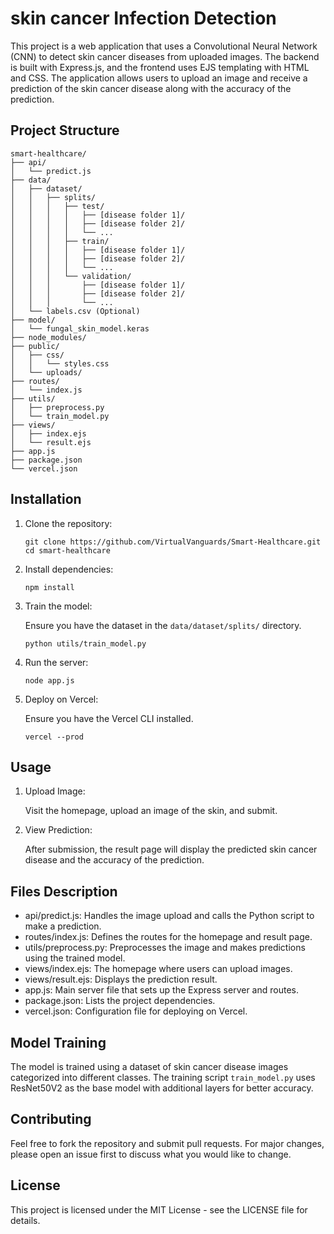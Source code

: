 # skin cancer Infection Detection

This project is a web application that uses a Convolutional Neural Network (CNN) to detect skin cancer diseases from uploaded images. The backend is built with Express.js, and the frontend uses EJS templating with HTML and CSS. The application allows users to upload an image and receive a prediction of the skin cancer disease along with the accuracy of the prediction.

## Project Structure

```
smart-healthcare/
├── api/
│   └── predict.js
├── data/
│   ├── dataset/
│   │   ├── splits/
│   │   │   ├── test/
│   │   │   │   ├── [disease folder 1]/
│   │   │   │   ├── [disease folder 2]/
│   │   │   │   └── ...
│   │   │   ├── train/
│   │   │   │   ├── [disease folder 1]/
│   │   │   │   ├── [disease folder 2]/
│   │   │   │   └── ...
│   │   │   └── validation/
│   │   │       ├── [disease folder 1]/
│   │   │       ├── [disease folder 2]/
│   │   │       └── ...
│   └── labels.csv (Optional)
├── model/
│   └── fungal_skin_model.keras
├── node_modules/
├── public/
│   ├── css/
│   │   └── styles.css
│   └── uploads/
├── routes/
│   └── index.js
├── utils/
│   ├── preprocess.py
│   └── train_model.py
├── views/
│   ├── index.ejs
│   └── result.ejs
├── app.js
├── package.json
└── vercel.json
```

## Installation

1. Clone the repository:

   ```
   git clone https://github.com/VirtualVanguards/Smart-Healthcare.git
   cd smart-healthcare
   ```

2. Install dependencies:

   ```
   npm install
   ```

3. Train the model:

   Ensure you have the dataset in the `data/dataset/splits/` directory.

   ```
   python utils/train_model.py
   ```

4. Run the server:

   ```
   node app.js
   ```

5. Deploy on Vercel:

   Ensure you have the Vercel CLI installed.

   ```
   vercel --prod
   ```

## Usage

1. Upload Image:

   Visit the homepage, upload an image of the skin, and submit.

2. View Prediction:

   After submission, the result page will display the predicted skin cancer disease and the accuracy of the prediction.

## Files Description

- api/predict.js: Handles the image upload and calls the Python script to make a prediction.
- routes/index.js: Defines the routes for the homepage and result page.
- utils/preprocess.py: Preprocesses the image and makes predictions using the trained model.
- views/index.ejs: The homepage where users can upload images.
- views/result.ejs: Displays the prediction result.
- app.js: Main server file that sets up the Express server and routes.
- package.json: Lists the project dependencies.
- vercel.json: Configuration file for deploying on Vercel.

## Model Training

The model is trained using a dataset of skin cancer disease images categorized into different classes. The training script `train_model.py` uses ResNet50V2 as the base model with additional layers for better accuracy.

## Contributing

Feel free to fork the repository and submit pull requests. For major changes, please open an issue first to discuss what you would like to change.

## License

This project is licensed under the MIT License - see the LICENSE file for details.